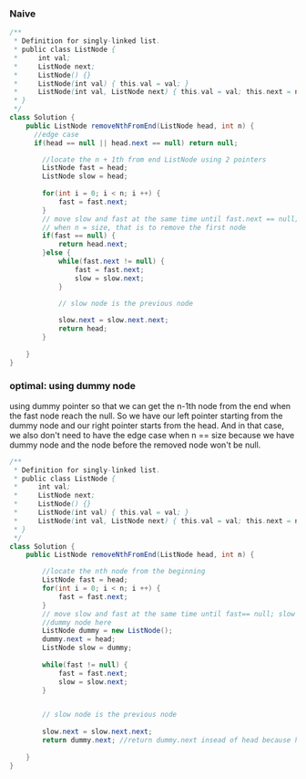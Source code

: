 ### Naive

```java
/**
 * Definition for singly-linked list.
 * public class ListNode {
 *     int val;
 *     ListNode next;
 *     ListNode() {}
 *     ListNode(int val) { this.val = val; }
 *     ListNode(int val, ListNode next) { this.val = val; this.next = next; }
 * }
 */
class Solution {
    public ListNode removeNthFromEnd(ListNode head, int n) {
      //edge case
      if(head == null || head.next == null) return null;

        //locate the n + 1th from end ListNode using 2 pointers
        ListNode fast = head;
        ListNode slow = head; 
        
        for(int i = 0; i < n; i ++) {
            fast = fast.next;
        }
        // move slow and fast at the same time until fast.next == null; slow is the n-1th ListNode from the end 
        // when n = size, that is to remove the first node
        if(fast == null) {
            return head.next;
        }else {
            while(fast.next != null) {
                fast = fast.next;
                slow = slow.next;
            }

            // slow node is the previous node
            
            slow.next = slow.next.next;
            return head;
        }
        
    }
}
```

### optimal: using dummy node

using dummy pointer so that we can get the n-1th node from the end when the fast node reach the null. So we have our left pointer starting from the dummy node and our right pointer starts from the head. And in that case, we also don't need to have the edge case when n == size because we have dummy node and the node before the removed node won't be null.

```java
/**
 * Definition for singly-linked list.
 * public class ListNode {
 *     int val;
 *     ListNode next;
 *     ListNode() {}
 *     ListNode(int val) { this.val = val; }
 *     ListNode(int val, ListNode next) { this.val = val; this.next = next; }
 * }
 */
class Solution {
    public ListNode removeNthFromEnd(ListNode head, int n) {

        //locate the nth node from the beginning 
        ListNode fast = head;
        for(int i = 0; i < n; i ++) {
            fast = fast.next;
        }
        // move slow and fast at the same time until fast== null; slow is the last node of nth node from the end 
        //dummy node here
        ListNode dummy = new ListNode();
        dummy.next = head;
        ListNode slow = dummy;
        
        while(fast != null) {
            fast = fast.next;
            slow = slow.next;
        }


        // slow node is the previous node
        
        slow.next = slow.next.next;
        return dummy.next; //return dummy.next insead of head because head might be removed when size == n;
        
    }
}
```





